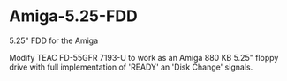 # Amiga-5.25-FDD
5.25" FDD for the Amiga


Modify TEAC FD-55GFR 7193-U to work as an Amiga 880 KB 5.25" floppy drive with full implementation of 'READY' an 'Disk Change' signals.
